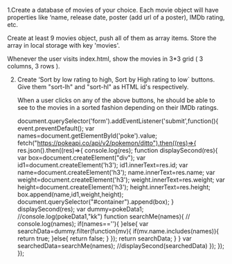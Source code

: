 1.Create a database of movies of your choice. Each movie object will have properties like ‘name, release date, poster (add url of a poster), IMDb rating, etc.

Create at least 9 movies object, push all of them as array items. Store the array in local storage with key 'movies'.

Whenever the user visits index.html, show the movies in 3*3 grid ( 3 columns, 3 rows ).


2.  Create ‘Sort by low rating to high, Sort by High rating to low` buttons. Give them "sort-lh" and "sort-hl" as HTML id's respectively.

    When a user clicks on any of the above buttons, he should be able to see to the movies in a sorted fashion depending on their IMDb ratings.


    document.querySelector('form').addEventListener('submit',function(){
event.preventDefault();
var names=document.getElementById('poke').value;
fetch("https://pokeapi.co/api/v2/pokemon/ditto").then((res)=>{
        res.json().then((res)=>{
           console.log(res);
        function displaySecond(res){
            var box=document.createElement("div");
            var id1=document.createElement('h3');
            id1.innerText=res.id;
            var name=document.createElement('h3');
            name.innerText=res.name;
            var weight=document.createElement('h3');
            weight.innerText=res.weight;
            var height=document.createElement('h3');
            height.innerText=res.height;
            box.append(name,id1,weight,height);
            document.querySelector("#container").append(box);
        }
        displaySecond(res);
var dummy=pokeData1;
//console.log(pokeData1,"kk")
        function searchMe(names){
              //  console.log(names);
                if(names==''){
                }else{
                    var searchData=dummy.filter(function(mv){
                    if(mv.name.includes(names)){
                        return true;
                    }else{
                        return false;
                    }
                });
                return searchData;
            }
        }
        var searchedData=searchMe(names);
        //displaySecond(searchedData)
    });
});
});









